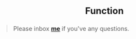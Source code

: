 <h2><p align="center">Function</p></h2>


> Please inbox **[me](https://www.facebook.com/shoriot)** if you've any questions.